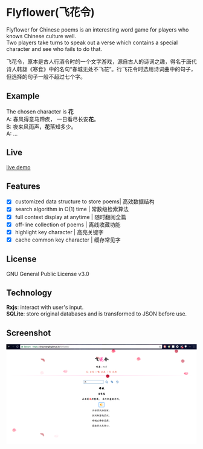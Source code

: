 # Flyflower(飞花令)
Flyflower for Chinese poems is an interesting word game for players who knows Chinese culture well.  
Two players take turns to speak out a verse which contains a special character and see who fails to do that.  

飞花令，原本是古人行酒令时的一个文字游戏，源自古人的诗词之趣，得名于唐代诗人韩翃《寒食》中的名句“春城无处不飞花”。行飞花令时选用诗词曲中的句子，但选择的句子一般不超过七个字。  
## Example
The chosen character is **花**  
A: 春风得意马蹄疾， 一日看尽长安**花**。    
B: 夜来风雨声，**花**落知多少。  
A: ...

## Live
[live demo](https://xinyzhang9.github.io/flyflower/)
## Features
- [x] customized data structure to store poems| 高效数据结构
- [x] search algorithm in O(1) time | 常数级检索算法
- [x] full context display at anytime | 随时翻阅全篇
- [x] off-line collection of poems | 离线收藏功能
- [x] highlight key character | 高亮关键字
- [x] cache common key character | 缓存常见字

## License
GNU General Public License v3.0
## Technology
**Rxjs**: interact with user's input.  
**SQLite**: store original databases and is transformed to JSON before use.  

## Screenshot
![alt tag](https://raw.githubusercontent.com/xinyzhang9/flyflower/master/screen2.png)
